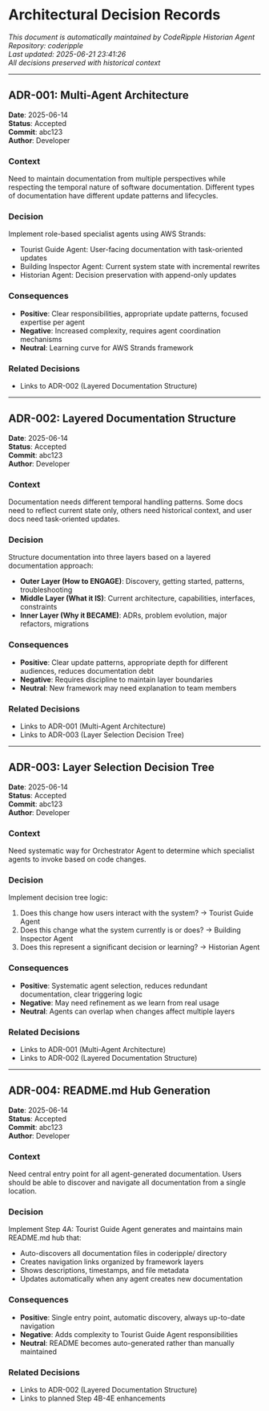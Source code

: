 # Architectural Decision Records

*This document is automatically maintained by CodeRipple Historian Agent*  
*Repository: coderipple*  
*Last updated: 2025-06-21 23:41:26*  
*All decisions preserved with historical context*

---

## ADR-001: Multi-Agent Architecture

**Date**: 2025-06-14  
**Status**: Accepted  
**Commit**: abc123  
**Author**: Developer

### Context
Need to maintain documentation from multiple perspectives while respecting the temporal nature of software documentation. Different types of documentation have different update patterns and lifecycles.

### Decision
Implement role-based specialist agents using AWS Strands:
- Tourist Guide Agent: User-facing documentation with task-oriented updates
- Building Inspector Agent: Current system state with incremental rewrites
- Historian Agent: Decision preservation with append-only updates

### Consequences
- **Positive**: Clear responsibilities, appropriate update patterns, focused expertise per agent
- **Negative**: Increased complexity, requires agent coordination mechanisms  
- **Neutral**: Learning curve for AWS Strands framework

### Related Decisions
- Links to ADR-002 (Layered Documentation Structure)

---

## ADR-002: Layered Documentation Structure

**Date**: 2025-06-14  
**Status**: Accepted  
**Commit**: abc123  
**Author**: Developer

### Context
Documentation needs different temporal handling patterns. Some docs need to reflect current state only, others need historical context, and user docs need task-oriented updates.

### Decision
Structure documentation into three layers based on a layered documentation approach:
- **Outer Layer (How to ENGAGE)**: Discovery, getting started, patterns, troubleshooting
- **Middle Layer (What it IS)**: Current architecture, capabilities, interfaces, constraints
- **Inner Layer (Why it BECAME)**: ADRs, problem evolution, major refactors, migrations

### Consequences
- **Positive**: Clear update patterns, appropriate depth for different audiences, reduces documentation debt
- **Negative**: Requires discipline to maintain layer boundaries
- **Neutral**: New framework may need explanation to team members

### Related Decisions
- Links to ADR-001 (Multi-Agent Architecture)
- Links to ADR-003 (Layer Selection Decision Tree)

---

## ADR-003: Layer Selection Decision Tree

**Date**: 2025-06-14  
**Status**: Accepted  
**Commit**: abc123  
**Author**: Developer

### Context
Need systematic way for Orchestrator Agent to determine which specialist agents to invoke based on code changes.

### Decision
Implement decision tree logic:
1. Does this change how users interact with the system? → Tourist Guide Agent
2. Does this change what the system currently is or does? → Building Inspector Agent  
3. Does this represent a significant decision or learning? → Historian Agent

### Consequences
- **Positive**: Systematic agent selection, reduces redundant documentation, clear triggering logic
- **Negative**: May need refinement as we learn from real usage
- **Neutral**: Agents can overlap when changes affect multiple layers

### Related Decisions
- Links to ADR-001 (Multi-Agent Architecture)
- Links to ADR-002 (Layered Documentation Structure)

---

## ADR-004: README.md Hub Generation

**Date**: 2025-06-14  
**Status**: Accepted  
**Commit**: abc123  
**Author**: Developer

### Context
Need central entry point for all agent-generated documentation. Users should be able to discover and navigate all documentation from a single location.

### Decision  
Implement Step 4A: Tourist Guide Agent generates and maintains main README.md hub that:
- Auto-discovers all documentation files in coderipple/ directory
- Creates navigation links organized by framework layers
- Shows descriptions, timestamps, and file metadata
- Updates automatically when any agent creates new documentation

### Consequences
- **Positive**: Single entry point, automatic discovery, always up-to-date navigation
- **Negative**: Adds complexity to Tourist Guide Agent responsibilities
- **Neutral**: README becomes auto-generated rather than manually maintained

### Related Decisions
- Links to ADR-002 (Layered Documentation Structure)
- Links to planned Step 4B-4E enhancements
